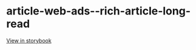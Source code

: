 # article-web-ads--rich-article-long-read

[View in storybook](https://raw.githack.com/Independent-Digital-News-and-Media-Ltd/indy100-pwamp-sb/PR-520-sb/index.html?path=/story/article-web-ads--rich-article-long-read)